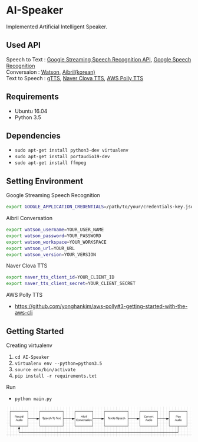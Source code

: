 # AI-Speaker
Implemented Artificial Intelligent Speaker.


## Used API
Speech to Text : [Google Streaming Speech Recognition API](https://cloud.google.com/speech/docs/streaming-recognize), [Google Speech Recognition](https://pypi.org/project/SpeechRecognition/) \
Conversaion : [Watson](https://console.bluemix.net/docs/services/conversation/getting-started.html#gettingstarted), [Aibril(korean)](https://www.aibril.com/doc/Conversation/010.html)\
Text to Speech : [gTTS](https://pypi.python.org/pypi/gTTS), [Naver Clova TTS](https://developers.naver.com/products/clova/tts/), [AWS Polly TTS](https://aws.amazon.com/ko/polly/)


## Requirements
- Ubuntu 16.04
- Python 3.5


## Dependencies
- `sudo apt-get install python3-dev virtualenv`
- `sudo apt-get install portaudio19-dev`
- `sudo apt-get install ffmpeg`


## Setting Environment
Google Streaming Speech Recognition 
```bash
export GOOGLE_APPLICATION_CREDENTIALS=/path/to/your/credentials-key.json
```

Aibril Conversation
```bash
export watson_username=YOUR_USER_NAME
export watson_password=YOUR_PASSWORD
export watson_workspace=YOUR_WORKSPACE
export watson_url=YOUR_URL
export watson_version=YOUR_VERSION
```

Naver Clova TTS
```bash
export naver_tts_client_id=YOUR_CLIENT_ID
export naver_tts_client_secret=YOUR_CLIENT_SECRET
```

AWS Polly TTS
- <https://github.com/yonghankim/aws-polly#3-getting-started-with-the-aws-cli>


## Getting Started
Creating virtualenv
1. `cd AI-Speaker`
2. `virtualenv env --python=python3.5`
3. `source env/bin/activate`
4. `pip install -r requirements.txt`

Run
- `python main.py`
<div align='center'>
  <img src='/img/FlowChart.JPG'>
</div>
